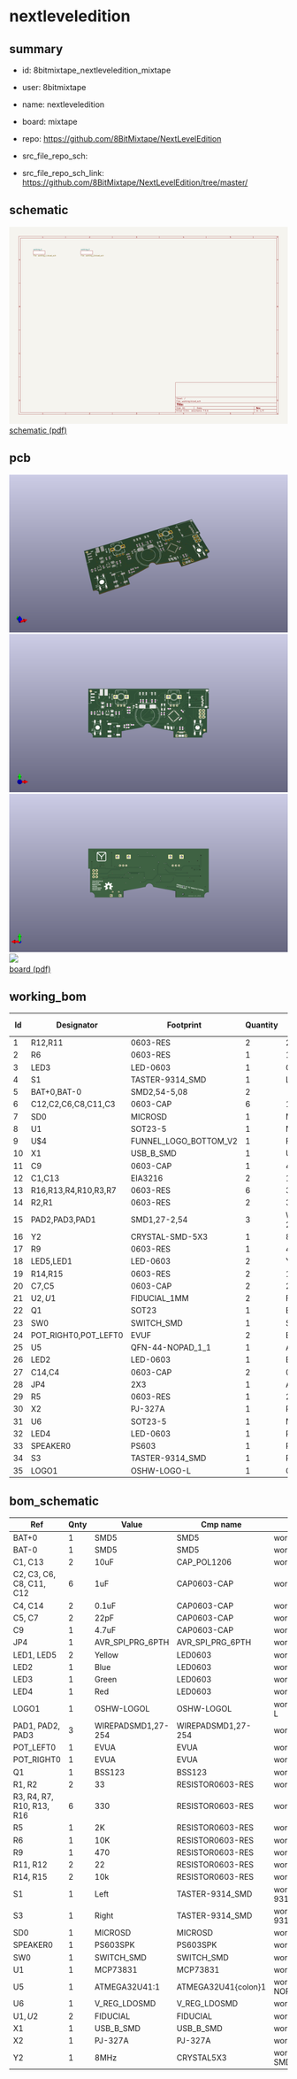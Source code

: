 # nextleveledition
 
## summary 
* id: 8bitmixtape_nextleveledition_mixtape
* user: 8bitmixtape
* name: nextleveledition
* board: mixtape
* repo: https://github.com/8BitMixtape/NextLevelEdition



* src_file_repo_sch: 
* src_file_repo_sch_link: https://github.com/8BitMixtape/NextLevelEdition/tree/master/

## schematic  
![](working_schematic_600.png)  
[schematic (pdf)](working_schematic.pdf)  

## pcb  
![](working_3d_600.png) 
![](working_3d_front_600.png)  
![](working_3d_back_600.png)  
![](working_600.png)  
[board (pdf)](working.pdf)  

## working_bom
| Id | Designator | Footprint | Quantity | Designation | Supplier and ref |  | None | 
| --- | --- | --- | --- | --- | --- | --- | --- | 
| 1 | R12,R11 | 0603-RES | 2 | 22 |  |  | [''] | 
| 2 | R6 | 0603-RES | 1 | 10K |  |  | [''] | 
| 3 | LED3 | LED-0603 | 1 | Green |  |  | [''] | 
| 4 | S1 | TASTER-9314_SMD | 1 | Left |  |  | [''] | 
| 5 | BAT+0,BAT-0 | SMD2,54-5,08 | 2 |  |  |  | [''] | 
| 6 | C12,C2,C6,C8,C11,C3 | 0603-CAP | 6 | 1uF |  |  | [''] | 
| 7 | SD0 | MICROSD | 1 | MICROSD |  |  | [''] | 
| 8 | U1 | SOT23-5 | 1 | MCP73831 |  |  | [''] | 
| 9 | U$4 | FUNNEL_LOGO_BOTTOM_V2 | 1 | FIO_LOGOV2 |  |  | [''] | 
| 10 | X1 | USB_B_SMD | 1 | USB_B_SMD |  |  | [''] | 
| 11 | C9 | 0603-CAP | 1 | 4.7uF |  |  | [''] | 
| 12 | C1,C13 | EIA3216 | 2 | 10uF |  |  | [''] | 
| 13 | R16,R13,R4,R10,R3,R7 | 0603-RES | 6 | 330 |  |  | [''] | 
| 14 | R2,R1 | 0603-RES | 2 | 33 |  |  | [''] | 
| 15 | PAD2,PAD3,PAD1 | SMD1,27-2,54 | 3 | WIREPADSMD1,27-254 |  |  | [''] | 
| 16 | Y2 | CRYSTAL-SMD-5X3 | 1 | 8MHz |  |  | [''] | 
| 17 | R9 | 0603-RES | 1 | 470 |  |  | [''] | 
| 18 | LED5,LED1 | LED-0603 | 2 | Yellow |  |  | [''] | 
| 19 | R14,R15 | 0603-RES | 2 | 10k |  |  | [''] | 
| 20 | C7,C5 | 0603-CAP | 2 | 22pF |  |  | [''] | 
| 21 | U$2,U$1 | FIDUCIAL_1MM | 2 | FIDUCIAL |  |  | [''] | 
| 22 | Q1 | SOT23 | 1 | BSS123 |  |  | [''] | 
| 23 | SW0 | SWITCH_SMD | 1 | SWITCH_SMD |  |  | [''] | 
| 24 | POT_RIGHT0,POT_LEFT0 | EVUF | 2 | EVUF2A |  |  | [''] | 
| 25 | U5 | QFN-44-NOPAD_1_1 | 1 | ATMEGA32U4 |  |  | [''] | 
| 26 | LED2 | LED-0603 | 1 | Blue |  |  | [''] | 
| 27 | C14,C4 | 0603-CAP | 2 | 0.1uF |  |  | [''] | 
| 28 | JP4 | 2X3 | 1 | AVR_SPI |  |  | [''] | 
| 29 | R5 | 0603-RES | 1 | 2K |  |  | [''] | 
| 30 | X2 | PJ-327A | 1 | PJ-327A |  |  | [''] | 
| 31 | U6 | SOT23-5 | 1 | MIC5219-3.3 |  |  | [''] | 
| 32 | LED4 | LED-0603 | 1 | Red |  |  | [''] | 
| 33 | SPEAKER0 | PS603 | 1 | PS603SPK |  |  | [''] | 
| 34 | S3 | TASTER-9314_SMD | 1 | Right |  |  | [''] | 
| 35 | LOGO1 | OSHW-LOGO-L | 1 | OSHW-LOGOL |  |  | [''] | 


## bom_schematic
| Ref | Qnty | Value | Cmp name | Footprint | Description | Vendor | DNP | 
| --- | --- | --- | --- | --- | --- | --- | --- | 
| BAT+0 | 1 | SMD5 | SMD5 | working:SMD2,54-5,08 |  |  |  | 
| BAT-0 | 1 | SMD5 | SMD5 | working:SMD2,54-5,08 |  |  |  | 
| C1, C13 | 2 | 10uF | CAP_POL1206 | working:EIA3216 |  |  |  | 
| C2, C3, C6, C8, C11, C12 | 6 | 1uF | CAP0603-CAP | working:0603-CAP |  |  |  | 
| C4, C14 | 2 | 0.1uF | CAP0603-CAP | working:0603-CAP |  |  |  | 
| C5, C7 | 2 | 22pF | CAP0603-CAP | working:0603-CAP |  |  |  | 
| C9 | 1 | 4.7uF | CAP0603-CAP | working:0603-CAP |  |  |  | 
| JP4 | 1 | AVR_SPI_PRG_6PTH | AVR_SPI_PRG_6PTH | working:2X3 |  |  |  | 
| LED1, LED5 | 2 | Yellow | LED0603 | working:LED-0603 |  |  |  | 
| LED2 | 1 | Blue | LED0603 | working:LED-0603 |  |  |  | 
| LED3 | 1 | Green | LED0603 | working:LED-0603 |  |  |  | 
| LED4 | 1 | Red | LED0603 | working:LED-0603 |  |  |  | 
| LOGO1 | 1 | OSHW-LOGOL | OSHW-LOGOL | working:OSHW-LOGO-L |  |  |  | 
| PAD1, PAD2, PAD3 | 3 | WIREPADSMD1,27-254 | WIREPADSMD1,27-254 | working:SMD1,27-2,54 |  |  |  | 
| POT_LEFT0 | 1 | EVUA | EVUA | working:EVUF |  |  |  | 
| POT_RIGHT0 | 1 | EVUA | EVUA | working:EVUF |  |  |  | 
| Q1 | 1 | BSS123 | BSS123 | working:SOT23 |  |  |  | 
| R1, R2 | 2 | 33 | RESISTOR0603-RES | working:0603-RES |  |  |  | 
| R3, R4, R7, R10, R13, R16 | 6 | 330 | RESISTOR0603-RES | working:0603-RES |  |  |  | 
| R5 | 1 | 2K | RESISTOR0603-RES | working:0603-RES |  |  |  | 
| R6 | 1 | 10K | RESISTOR0603-RES | working:0603-RES |  |  |  | 
| R9 | 1 | 470 | RESISTOR0603-RES | working:0603-RES |  |  |  | 
| R11, R12 | 2 | 22 | RESISTOR0603-RES | working:0603-RES |  |  |  | 
| R14, R15 | 2 | 10k | RESISTOR0603-RES | working:0603-RES |  |  |  | 
| S1 | 1 | Left | TASTER-9314_SMD | working:TASTER-9314_SMD |  |  |  | 
| S3 | 1 | Right | TASTER-9314_SMD | working:TASTER-9314_SMD |  |  |  | 
| SD0 | 1 | MICROSD | MICROSD | working:MICROSD |  |  |  | 
| SPEAKER0 | 1 | PS603SPK | PS603SPK | working:PS603 |  |  |  | 
| SW0 | 1 | SWITCH_SMD | SWITCH_SMD | working:SWITCH_SMD |  |  |  | 
| U1 | 1 | MCP73831 | MCP73831 | working:SOT23-5 |  |  |  | 
| U5 | 1 | ATMEGA32U41:1 | ATMEGA32U41{colon}1 | working:QFN-44-NOPAD_1_1 |  |  |  | 
| U6 | 1 | V_REG_LDOSMD | V_REG_LDOSMD | working:SOT23-5 |  |  |  | 
| U$1, U$2 | 2 | FIDUCIAL | FIDUCIAL | working:FIDUCIAL_1MM |  |  |  | 
| X1 | 1 | USB_B_SMD | USB_B_SMD | working:USB_B_SMD |  |  |  | 
| X2 | 1 | PJ-327A | PJ-327A | working:PJ-327A |  |  |  | 
| Y2 | 1 | 8MHz | CRYSTAL5X3 | working:CRYSTAL-SMD-5X3 |  |  |  | 



